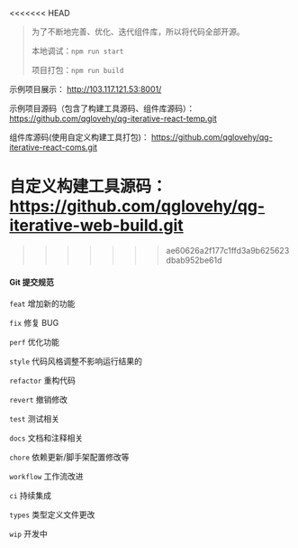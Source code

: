 <<<<<<< HEAD
> 为了不断地完善、优化、迭代组件库，所以将代码全部开源。
> 
> 本地调试：`npm run start`
> 
> 项目打包：`npm run build`

示例项目展示：
http://103.117.121.53:8001/


示例项目源码（包含了构建工具源码、组件库源码）：
https://github.com/qglovehy/qg-iterative-react-temp.git


组件库源码(使用自定义构建工具打包)：
https://github.com/qglovehy/qg-iterative-react-coms.git


自定义构建工具源码：
https://github.com/qglovehy/qg-iterative-web-build.git
=======
>>>>>>> ae60626a2f177c1ffd3a9b625623dbab952be61d


#### Git 提交规范

`feat` 增加新的功能

`fix` 修复 BUG

`perf` 优化功能

`style` 代码风格调整不影响运行结果的

`refactor` 重构代码

`revert` 撤销修改

`test` 测试相关

`docs` 文档和注释相关

`chore` 依赖更新/脚手架配置修改等

`workflow` 工作流改进

`ci` 持续集成

`types` 类型定义文件更改

`wip` 开发中

